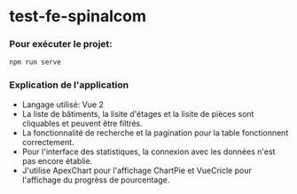 # test-fe-spinalcom

### Pour exécuter le projet:

```bash
npm run serve
```

### Explication de l'application

- Langage utilisé: Vue 2
- La liste de bâtiments, la lisite d'étages et la lisite de pièces sont cliquables et peuvent être filtrés.
- La fonctionnalité de recherche et la pagination pour la table fonctionnent correctement.
- Pour l'interface des statistiques, la connexion avec les données n'est pas encore établie.
- J'utilise ApexChart pour l'affichage ChartPie et VueCricle pour l'affichage du progrèss de pourcentage.
